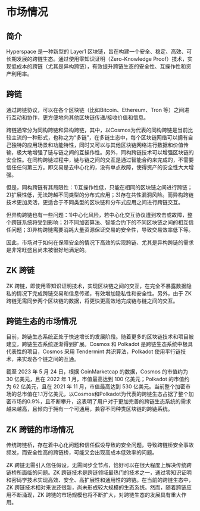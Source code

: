 # 市场情况

## 简介

Hyperspace 是一种新型的 Layer1 区块链，旨在构建一个安全、稳定、高效、可长期发展的跨链生态。通过使用零知识证明（Zero-Knowledge Proof）技术，实现低成本的跨链（尤其是异构跨链），有效提升跨链生态的安全性、互操作性和资产利用率。

## 跨链

通过跨链协议，可以在各个区块链（比如Bitcoin、Ethereum、Tron 等）之间进行互动和协作，更方便地向其他区块链传递/接收价值和信息。

跨链通常分为同构跨链和异构跨链，其中，以Cosmos为代表的同构跨链是当前比较主流的一种形式，也称之为“多链”，在多链生态中，每个区块链网络可以拥有自己独特的应用场景和功能特性，同时又可以与其他区块链网络进行数据和价值传输，极大地增强了链与链之间的互操作性。另外，同构跨链技术可以增强区块链的安全性。在同构跨链过程中，链与链之间的交互是通过智能合约来完成的，不需要信任任何第三方。即交易是去中心化的，没有单点故障，使得资产的安全性大大增强。

但是，同构跨链有其局限性：1)互操作性低，只能在相同的区块链之间进行跨链；2)扩展性低，无法跨越不同类型的分布式应用；3)存在共性漏洞风险。而异构跨链技术更加灵活，更适合于不同类型的区块链和分布式应用之间进行跨链交互。

但异构跨链也有一些问题：1)中心化风险，若中心化交互协议遭到攻击或故障，整个跨链系统将受到影响；2)不同加密算法、智能合约下的不同区块链之间的相互信任问题；3)异构跨链需要消耗大量资源保证交易的安全性，导致交易效率低下等。

因此，市场对于如何在保障安全的情况下高效的实现跨链、尤其是异构跨链的需求是非常旺盛且尚未被很好地满足的。

## ZK 跨链

ZK 跨链，即使用零知识证明技术，实现区块链之间的交互，在完全不暴露数据隐私的情况下完成跨链交易和信息传递，有效增加隐私性和安全性。另外，由于 ZK 跨链无需同步两个区块链的数据，将更快更高效地完成链与链之间的交互。


## 跨链生态的市场情况

目前，跨链生态系统正处于快速增长的发展阶段。随着更多的区块链技术和项目被建立，跨链生态系统逐渐得到扩展。Cosmos 和 Polkadot 是跨链生态系统中极具代表性的项目，Cosmos 采用 Tendermint 共识算法，Polkadot 使用平行链技术，来实现各个链之间的互通。

截至 2023 年 5 月 24 日，根据 CoinMarketcap 的数据，Cosmos 的市值约为 30 亿美元，且在 2022 年 1 月，市值最高达到 100 亿美元；Polkadot 的市值约为 62 亿美元，且在 2021 年 11 月，市值最高达到 530 亿美元。当前整个加密市场的总市值在1.1万亿美元，以Cosmos和Polkadot为代表的跨链生态占据了整个加密市场的0.9%，且不断攀升，这表明了用户对于更加完善的跨链生态系统的需求越来越高，且倾向于拥有一个可通用，兼容不同种类区块链的跨链系统。

##  ZK 跨链的市场情况

传统跨链桥，存在着中心化问题和信任假设导致的安全问题，导致跨链桥安全事故频发，而安全性高的跨链桥，可能又会出现高成本低效率的问题。

ZK 跨链无需引入信任假设，无需同步全节点，恰好可以在很大程度上解决传统跨链桥所面临的问题。ZK 跨链技术是跨链领域最热门的技术之一，通过零知识证明和密码学技术实现高效、安全、高扩展性和通用性的跨链。在当前的跨链生态中，ZK 跨链技术相对来说还很新，尚未形成较大规模的生态系统。然而，随着跨链应用不断涌现，ZK 跨链的市场规模也将不断扩大，对跨链生态的发展具有重大作用。
